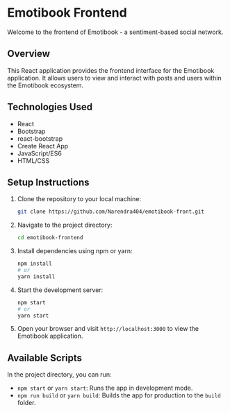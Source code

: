 # Emotibook Frontend

Welcome to the frontend of Emotibook - a sentiment-based social network.

## Overview

This React application provides the frontend interface for the Emotibook application. It allows users to view and interact with posts and users within the Emotibook ecosystem.

## Technologies Used

- React
- Bootstrap
- react-bootstrap
- Create React App
- JavaScript/ES6
- HTML/CSS

## Setup Instructions

1. Clone the repository to your local machine:

    ```bash
    git clone https://github.com/Narendra404/emotibook-front.git
    ```

2. Navigate to the project directory:

    ```bash
    cd emotibook-frontend
    ```

3. Install dependencies using npm or yarn:

    ```bash
    npm install
    # or
    yarn install
    ```

4. Start the development server:

    ```bash
    npm start
    # or
    yarn start
    ```

5. Open your browser and visit `http://localhost:3000` to view the Emotibook application.

## Available Scripts

In the project directory, you can run:

- `npm start` or `yarn start`: Runs the app in development mode.
- `npm run build` or `yarn build`: Builds the app for production to the `build` folder.
